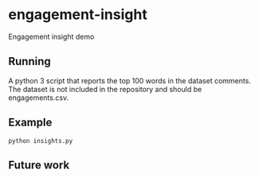 # engagement-insight
Engagement insight demo

## Running
A python 3 script that reports the top 100 words in the dataset comments. The dataset is not included in the repository and should be engagements.csv.

## Example
`python insights.py`

## Future work

